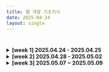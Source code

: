 ```yaml
---
title: 웹 개발 기초지식 
date: 2025-04-24
layout: single
---
```

<h1 style="text-align: center;"></h1>


<details>
<summary><strong>[week 1] 2025.04.24 - 2025.04.25</strong></summary>

<a href="/2025/04/24/til-w1-basic.html">2025.04.24(목)</a><br>

</details>

<details>
<summary><strong>[week 2] 2025.04.28 - 2025.05.02</strong></summary>

<a href="/2025/04/28/til-w1-basic.html">2025.04.28(월)</a><br>


</details>

<details>
<summary><strong>[week 3] 2025.05.07 ~ 2025.05.09</strong></summary>

<a href="/2025/05/07-til-w1-basic.html">2025.05.07(수)</a><br>

</details>
